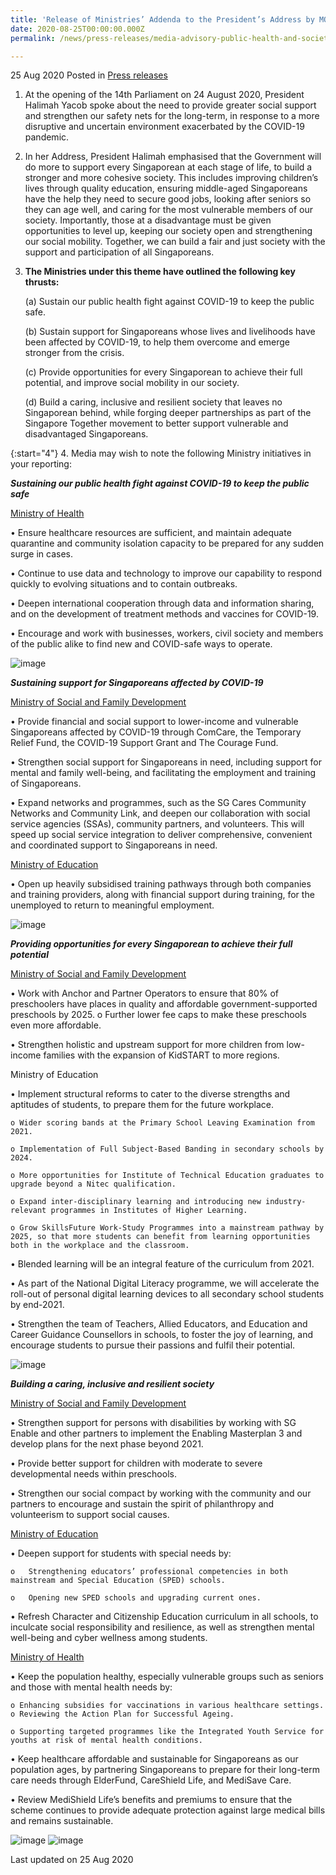 ```yaml
---
title: 'Release of Ministries’ Addenda to the President’s Address by MOH, MOE, MSF - “Supporting Each Other Through COVID-19 & Building A More Inclusive, Fair & Cohesive Society”'
date: 2020-08-25T00:00:00.000Z
permalink: /news/press-releases/media-advisory-public-health-and-society

---
```



25 Aug 2020 Posted in [Press releases](/news/press-releases)

1.	At the opening of the 14th Parliament on 24 August 2020, President Halimah Yacob spoke about the need to provide greater social support and strengthen our safety nets for the long-term, in response to a more disruptive and uncertain environment exacerbated by the COVID-19 pandemic.

2.	In her Address, President Halimah emphasised that the Government will do more to support every Singaporean at each stage of life, to build a stronger and more cohesive society. This includes improving children’s lives through quality education, ensuring middle-aged Singaporeans have the help they need to secure good jobs, looking after seniors so they can age well, and caring for the most vulnerable members of our society. Importantly, those at a disadvantage must be given opportunities to level up, keeping our society open and strengthening our social mobility. Together, we can build a fair and just society with the support and participation of all Singaporeans.

3.	**The Ministries under this theme have outlined the following key thrusts:**

	(a)	Sustain our public health fight against COVID-19 to keep the public safe.

	(b)	Sustain support for Singaporeans whose lives and livelihoods have been affected by COVID-19, to help them overcome and emerge stronger from the crisis.

	(c)	Provide opportunities for every Singaporean to achieve their full potential, and improve social mobility in our society.

	(d)	Build a caring, inclusive and resilient society that leaves no Singaporean behind, while forging deeper partnerships as part of the Singapore Together movement to better support vulnerable and disadvantaged Singaporeans.

{:start="4"}
4.	Media may wish to note the following Ministry initiatives in your reporting:

***Sustaining our public health fight against COVID-19 to keep the public safe***

<u>Ministry of Health</u>

•	Ensure healthcare resources are sufficient, and maintain adequate quarantine and community isolation capacity to be prepared for any sudden surge in cases.

•	Continue to use data and technology to improve our capability to respond quickly to evolving situations and to contain outbreaks.

•	Deepen international cooperation through data and information sharing, and on the development of treatment methods and vaccines for COVID-19.

•	Encourage and work with businesses, workers, civil society and members of the public alike to find new and COVID-safe ways to operate.

![image](https://github.com/isomerpages/isomerpages-mlaw/blob/staging/images/news/press-releases/2020/08/Picture1.jpg?raw=true)

***Sustaining support for Singaporeans affected by COVID-19*** 

<u>Ministry of Social and Family Development</u>

•	Provide financial and social support to lower-income and vulnerable Singaporeans affected by COVID-19 through ComCare, the Temporary Relief Fund, the COVID-19 Support Grant and The Courage Fund.

•	Strengthen social support for Singaporeans in need, including support for mental and family well-being, and facilitating the employment and training of Singaporeans.

•	Expand networks and programmes, such as the SG Cares Community Networks and Community Link, and deepen our collaboration with social service agencies (SSAs), community partners, and volunteers. This will speed up social service integration to deliver comprehensive, convenient and coordinated support to Singaporeans in need.

<u>Ministry of Education</u>

•	Open up heavily subsidised training pathways through both companies and training providers, along with financial support during training, for the unemployed to return to meaningful employment.

![image](https://github.com/isomerpages/isomerpages-mlaw/blob/staging/images/news/press-releases/2020/08/Picture2.jpg?raw=true)

***Providing opportunities for every Singaporean to achieve their full potential*** 

<u>Ministry of Social and Family Development</u>

•	Work with Anchor and Partner Operators to ensure that 80% of preschoolers have places in quality and affordable government-supported preschools by 2025.
o  Further lower fee caps to make these preschools even more affordable.

•	Strengthen holistic and upstream support for more children from low-income families with the expansion of KidSTART to more regions.

Ministry of Education

•	Implement structural reforms to cater to the diverse strengths and aptitudes of students, to prepare them for the future workplace.

	o Wider scoring bands at the Primary School Leaving Examination from 2021. 

	o Implementation of Full Subject-Based Banding in secondary schools by 2024. 

	o More opportunities for Institute of Technical Education graduates to upgrade beyond a Nitec qualification.

	o Expand inter-disciplinary learning and introducing new industry-relevant programmes in Institutes of Higher Learning.

	o Grow SkillsFuture Work-Study Programmes into a mainstream pathway by 2025, so that more students can benefit from learning opportunities both in the workplace and the classroom.

•	Blended learning will be an integral feature of the curriculum from 2021.

•	As part of the National Digital Literacy programme, we will accelerate the roll-out of personal digital learning devices to all secondary school students by end-2021.

•	Strengthen the team of Teachers, Allied Educators, and Education and Career Guidance Counsellors in schools, to foster the joy of learning, and encourage students to pursue their passions and fulfil their potential.

![image](https://github.com/isomerpages/isomerpages-mlaw/blob/staging/images/news/press-releases/2020/08/Picture3.jpg?raw=true)

***Building a caring, inclusive and resilient society***

<u>Ministry of Social and Family Development</u>

•	Strengthen support for persons with disabilities by working with SG Enable and other partners to implement the Enabling Masterplan 3 and develop plans for the next phase beyond 2021.

•	Provide better support for children with moderate to severe developmental needs within preschools.

•	Strengthen our social compact by working with the community and our partners to encourage and sustain the spirit of philanthropy and volunteerism to support social causes.

<u>Ministry of Education</u>

•	Deepen support for students with special needs by:

	o	Strengthening educators’ professional competencies in both mainstream and Special Education (SPED) schools.

	o	Opening new SPED schools and upgrading current ones.

•	Refresh Character and Citizenship Education curriculum in all schools, to inculcate social responsibility and resilience, as well as strengthen mental well-being and cyber wellness among students.

<u>Ministry of Health</u>

•	Keep the population healthy, especially vulnerable groups such as seniors and those with mental health needs by:

	o Enhancing subsidies for vaccinations in various healthcare settings. o Reviewing the Action Plan for Successful Ageing.

	o Supporting targeted programmes like the Integrated Youth Service for youths at risk of mental health conditions.

•	Keep healthcare affordable and sustainable for Singaporeans as our population ages, by partnering Singaporeans to prepare for their long-term care needs through ElderFund, CareShield Life, and MediSave Care.

•	Review MediShield Life’s benefits and premiums to ensure that the scheme continues to provide adequate protection against large medical bills and remains sustainable.

![image](https://github.com/isomerpages/isomerpages-mlaw/blob/staging/images/news/press-releases/2020/08/Picture4.jpg?raw=true)
![image](https://github.com/isomerpages/isomerpages-mlaw/blob/staging/images/news/press-releases/2020/08/Picture5.jpg?raw=true)


<p class="right-side-updated">Last updated on 25 Aug 2020</p>
